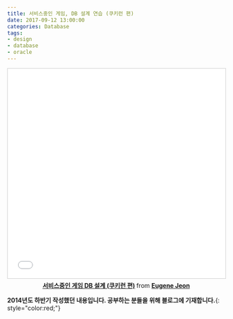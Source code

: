 ```yaml
---
title: 서비스중인 게임, DB 설계 연습 (쿠키런 편)
date: 2017-09-12 13:00:00
categories: Database
tags:
- design
- database
- oracle
---
```


<div style="text-align:center;">
<iframe src="//www.slideshare.net/slideshow/embed_code/key/sITAFAOrXGu0G4" width="595" height="485" frameborder="0" marginwidth="0" marginheight="0" scrolling="no" style="border:1px solid #CCC; border-width:1px; margin-bottom:5px; max-width: 100%;" allowfullscreen> </iframe> <div style="margin-bottom:5px"> <strong> <a href="//www.slideshare.net/EugeneJeon/db-79667459" title="서비스중인 게임 DB 설계 (쿠키런 편)" target="_blank">서비스중인 게임 DB 설계 (쿠키런 편)</a> </strong> from <strong><a href="https://www.slideshare.net/EugeneJeon" target="_blank">Eugene Jeon</a></strong> </div>
</div>

<!-- more -->

**2014년도 하반기 작성했던 내용입니다. 공부하는 분들을 위해 블로그에 기재합니다.**{: style="color:red;"}
